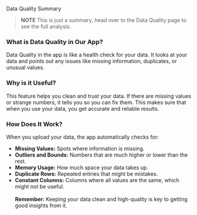Data Quality Summary

> **NOTE** This is just a summary, head over to the Data Quality page to see the full analysis.
 
### **What is Data Quality in Our App?**

Data Quality in the app is like a health check for your data. It looks at your data and points out any issues like missing information, duplicates, or unusual values.

### **Why is it Useful?**

This feature helps you clean and trust your data. If there are missing values or strange numbers, it tells you so you can fix them. This makes sure that when you use your data, you get accurate and reliable results.

### **How Does It Work?**

When you upload your data, the app automatically checks for:
- **Missing Values:** Spots where information is missing.
- **Outliers and Bounds:** Numbers that are much higher or lower than the rest.
- **Memory Usage:** How much space your data takes up.
- **Duplicate Rows:** Repeated entries that might be mistakes.
- **Constant Columns:** Columns where all values are the same, which might not be useful.
&nbsp;  
&nbsp;  
**Remember:** Keeping your data clean and high-quality is key to getting good insights from it. 